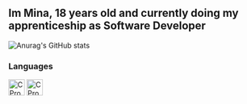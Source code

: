 ## Im Mina, 18 years old and currently doing my apprenticeship as Software Developer

![Anurag's GitHub stats](https://github-readme-stats.vercel.app/api/top-langs/?username=MINAqwq&show_icons=true&theme=tokyonight&&exclude_repo=VR-NetRack)

### Languages
<div>
<img width="32" alt="C Programming Language" src="https://upload.wikimedia.org/wikipedia/commons/thumb/1/18/C_Programming_Language.svg/32px-C_Programming_Language.svg.png">
<img width="32" alt="C Programming Language" src="https://upload.wikimedia.org/wikipedia/commons/1/18/ISO_C%2B%2B_Logo.svg">
</div>

